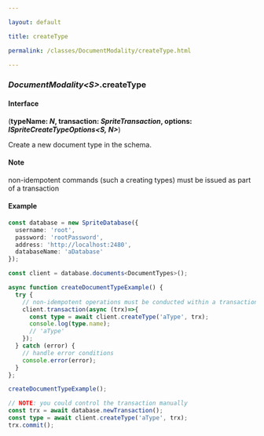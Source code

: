 ```yaml
---

layout: default

title: createType

permalink: /classes/DocumentModality/createType.html

---
```


### _DocumentModality&lt;S&gt;_.createType

#### Interface

(**typeName: *N*, transaction: *SpriteTransaction*, options: *ISpriteCreateTypeOptions&lt;S, N&gt;***)

Create a new document type in the schema.

#### Note

<p class="note">non-idempotent commands (such a creating types) must be issued as part of a transaction</p>

#### Example

```ts
const database = new SpriteDatabase({
  username: 'root',
  password: 'rootPassword',
  address: 'http://localhost:2480',
  databaseName: 'aDatabase'
});

const client = database.documents<DocumentTypes>();

async function createDocumentTypeExample() {
  try {
    // non-idempotent operations must be conducted within a transaction
    client.transaction(async (trx)=>{
      const type = await client.createType('aType', trx);
      console.log(type.name);
      // 'aType'
    });
  } catch (error) {
    // handle error conditions
    console.error(error);
  }
};

createDocumentTypeExample();

// NOTE: you could control the transaction manually
const trx = await database.newTransaction();
const type = await client.createType('aType', trx);
trx.commit();
```

